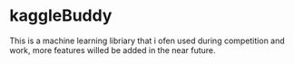 # kaggleBuddy

This is a machine learning libriary that i ofen used during competition and work, more features willed be added in the near future.
